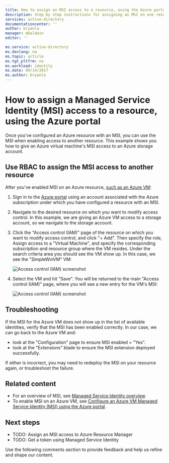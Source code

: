 ```yaml
---
title: How to assign an MSI access to a resource, using the Azure portal
description: Step by step instructions for assigning an MSI on one resource, access to another resource, using the Azure portal.
services: active-directory
documentationcenter: ''
author: bryanla
manager: mbaldwin
editor: ''

ms.service: active-directory
ms.devlang: na
ms.topic: article
ms.tgt_pltfrm: na
ms.workload: identity
ms.date: 09/14/2017
ms.author: bryanla
---
```


# How to assign a Managed Service Identity (MSI) access to a resource, using the Azure portal

Once you've configured an Azure resource with an MSI, you can use the MSI when enabling access to another resource. This example shows you how to give an Azure virtual machine's MSI access to an Azure storage account.

## Use RBAC to assign the MSI access to another resource

After you've enabled MSI on an Azure resource, [such as an Azure VM](active-directory-msi-qs-configure-portal-windows-vm.md):

1. Sign in to the [Azure portal](https://portal.azure.com) using an account associated with the Azure subscription under which you have configured a resource with an MSI.

2. Navigate to the desired resource on which you want to modify access control. In this example, we are giving an Azure VM access to a storage account, so we navigate to the storage account.

3. Click the "Access control (IAM)" page of the resource on which you want to modify access control, and click "+ Add". Then specify the role, Assign access to a "Virtual Machine", and specify the corresponding subscription and resource group where the VM resides. Under the search criteria area you should see the VM show up. In this case, we see the "SimpleWinVM" VM: 

   ![Access control (IAM) screenshot](./media/active-directory-msi-howto-assign-access-portal/assign-access-control-iam-blade-before.png)  

4. Select the VM and hit "Save". You will be returned to the main "Access control (IAM)" page, where you will see a new entry for the VM's MSI:

   ![Access control (IAM) screenshot](./media/active-directory-msi-howto-assign-access-portal/assign-access-control-iam-blade-before.png)

## Troubleshooting

If the MSI for the Azure VM does not show up in the list of available identities, verify that the MSI has been enabled correctly. In our case, we can go back to the Azure VM and:

- look at the "Configuration" page to ensure MSI enabled = "Yes".
- look at the "Extensions" blade to ensure the MSI extension deployed successfully.

If either is incorrect, you may need to redeploy the MSI on your resource again, or troubleshoot the failure.

## Related content

- For an overview of MSI, see [Managed Service Identity overview](../active-directory/active-directory-msi-overview.md).
- To enable MSI on an Azure VM, see [Configure an Azure VM Managed Service Identity (MSI) using the Azure portal](active-directory-msi-qs-configure-portal-windows-vm.md).

## Next steps

- TODO: Assign an MSI access to Azure Resource Manager
- TODO: Get a token using Managed Service Identity 

Use the following comments section to provide feedback and help us refine and shape our content.

<!--Reference style links IN USE -->
[AAD-App-Branding]: ./active-directory-branding-guidelines.md

<!--Image references-->
[AAD-Sign-In]: ./media/active-directory-devhowto-multi-tenant-overview/sign-in-with-microsoft-light.png
